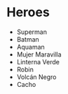 # Heroes

* Superman
* Batman
* Aquaman
* Mujer Maravilla
* Linterna Verde
* Robin
* Volcán Negro
* Cacho
